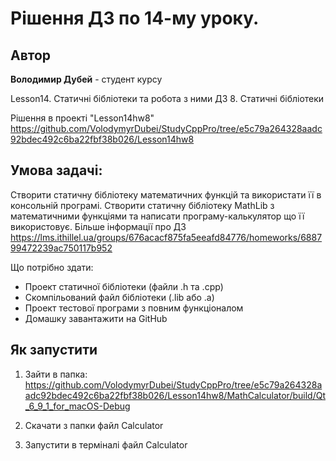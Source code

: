 # Рішення ДЗ по 14-му уроку.

## Автор
**Володимир Дубей** - студент курсу

Lesson14. Статичні бібліотеки та робота з ними
ДЗ 8. Статичні бібліотеки


Рішення в проекті "Lesson14hw8"
https://github.com/VolodymyrDubei/StudyCppPro/tree/e5c79a264328aadc92bdec492c6ba22fbf38b026/Lesson14hw8


## Умова задачі:

Створити статичну бібліотеку математичних функцій та використати її в консольній програмі.
Створити статичну бібліотеку MathLib з математичними функціями 
та написати програму-калькулятор що її використовує.
Більше інформації про ДЗ 
https://lms.ithillel.ua/groups/676acacf875fa5eeafd84776/homeworks/688799472239ac750117b952


Що потрібно здати:
- Проект статичної бібліотеки (файли .h та .cpp)
- Скомпільований файл бібліотеки (.lib або .a)
- Проект тестової програми з повним функціоналом
- Домашку завантажити на GitHub




## Як запустити

1. Зайти в папка:
https://github.com/VolodymyrDubei/StudyCppPro/tree/e5c79a264328aadc92bdec492c6ba22fbf38b026/Lesson14hw8/MathCalculator/build/Qt_6_9_1_for_macOS-Debug

2. Скачати з папки файл Calculator

3. Запустити в терміналі файл Calculator
